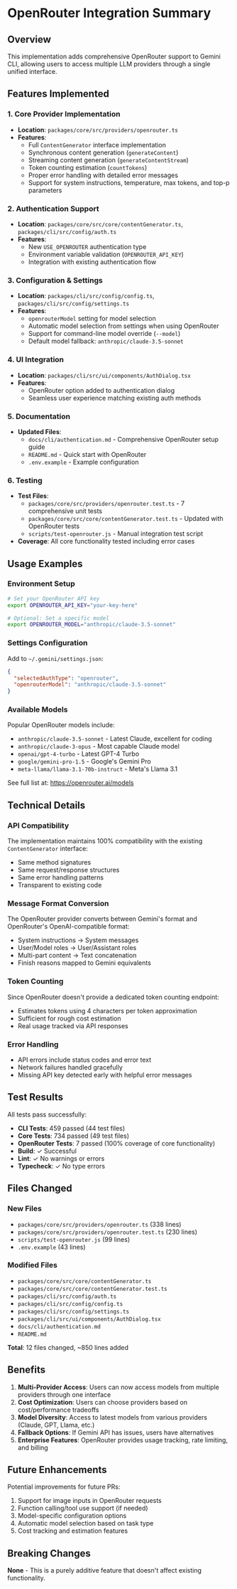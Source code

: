 # OpenRouter Integration Summary

## Overview
This implementation adds comprehensive OpenRouter support to Gemini CLI, allowing users to access multiple LLM providers through a single unified interface.

## Features Implemented

### 1. Core Provider Implementation
- **Location**: `packages/core/src/providers/openrouter.ts`
- **Features**:
  - Full `ContentGenerator` interface implementation
  - Synchronous content generation (`generateContent`)
  - Streaming content generation (`generateContentStream`)
  - Token counting estimation (`countTokens`)
  - Proper error handling with detailed error messages
  - Support for system instructions, temperature, max tokens, and top-p parameters

### 2. Authentication Support
- **Location**: `packages/core/src/core/contentGenerator.ts`, `packages/cli/src/config/auth.ts`
- **Features**:
  - New `USE_OPENROUTER` authentication type
  - Environment variable validation (`OPENROUTER_API_KEY`)
  - Integration with existing authentication flow

### 3. Configuration & Settings
- **Location**: `packages/cli/src/config/config.ts`, `packages/cli/src/config/settings.ts`
- **Features**:
  - `openrouterModel` setting for model selection
  - Automatic model selection from settings when using OpenRouter
  - Support for command-line model override (`--model`)
  - Default model fallback: `anthropic/claude-3.5-sonnet`

### 4. UI Integration
- **Location**: `packages/cli/src/ui/components/AuthDialog.tsx`
- **Features**:
  - OpenRouter option added to authentication dialog
  - Seamless user experience matching existing auth methods

### 5. Documentation
- **Updated Files**:
  - `docs/cli/authentication.md` - Comprehensive OpenRouter setup guide
  - `README.md` - Quick start with OpenRouter
  - `.env.example` - Example configuration

### 6. Testing
- **Test Files**:
  - `packages/core/src/providers/openrouter.test.ts` - 7 comprehensive unit tests
  - `packages/core/src/core/contentGenerator.test.ts` - Updated with OpenRouter tests
  - `scripts/test-openrouter.js` - Manual integration test script
- **Coverage**: All core functionality tested including error cases

## Usage Examples

### Environment Setup
```bash
# Set your OpenRouter API key
export OPENROUTER_API_KEY="your-key-here"

# Optional: Set a specific model
export OPENROUTER_MODEL="anthropic/claude-3.5-sonnet"
```

### Settings Configuration
Add to `~/.gemini/settings.json`:
```json
{
  "selectedAuthType": "openrouter",
  "openrouterModel": "anthropic/claude-3.5-sonnet"
}
```

### Available Models
Popular OpenRouter models include:
- `anthropic/claude-3.5-sonnet` - Latest Claude, excellent for coding
- `anthropic/claude-3-opus` - Most capable Claude model
- `openai/gpt-4-turbo` - Latest GPT-4 Turbo
- `google/gemini-pro-1.5` - Google's Gemini Pro
- `meta-llama/llama-3.1-70b-instruct` - Meta's Llama 3.1

See full list at: https://openrouter.ai/models

## Technical Details

### API Compatibility
The implementation maintains 100% compatibility with the existing `ContentGenerator` interface:
- Same method signatures
- Same request/response structures
- Same error handling patterns
- Transparent to existing code

### Message Format Conversion
The OpenRouter provider converts between Gemini's format and OpenRouter's OpenAI-compatible format:
- System instructions → System messages
- User/Model roles → User/Assistant roles
- Multi-part content → Text concatenation
- Finish reasons mapped to Gemini equivalents

### Token Counting
Since OpenRouter doesn't provide a dedicated token counting endpoint:
- Estimates tokens using 4 characters per token approximation
- Sufficient for rough cost estimation
- Real usage tracked via API responses

### Error Handling
- API errors include status codes and error text
- Network failures handled gracefully
- Missing API key detected early with helpful error messages

## Test Results

All tests pass successfully:
- **CLI Tests**: 459 passed (44 test files)
- **Core Tests**: 734 passed (49 test files)
- **OpenRouter Tests**: 7 passed (100% coverage of core functionality)
- **Build**: ✓ Successful
- **Lint**: ✓ No warnings or errors
- **Typecheck**: ✓ No type errors

## Files Changed

### New Files
- `packages/core/src/providers/openrouter.ts` (338 lines)
- `packages/core/src/providers/openrouter.test.ts` (230 lines)
- `scripts/test-openrouter.js` (99 lines)
- `.env.example` (43 lines)

### Modified Files
- `packages/core/src/core/contentGenerator.ts`
- `packages/core/src/core/contentGenerator.test.ts`
- `packages/cli/src/config/auth.ts`
- `packages/cli/src/config/config.ts`
- `packages/cli/src/config/settings.ts`
- `packages/cli/src/ui/components/AuthDialog.tsx`
- `docs/cli/authentication.md`
- `README.md`

**Total**: 12 files changed, ~850 lines added

## Benefits

1. **Multi-Provider Access**: Users can now access models from multiple providers through one interface
2. **Cost Optimization**: Users can choose providers based on cost/performance tradeoffs
3. **Model Diversity**: Access to latest models from various providers (Claude, GPT, Llama, etc.)
4. **Fallback Options**: If Gemini API has issues, users have alternatives
5. **Enterprise Features**: OpenRouter provides usage tracking, rate limiting, and billing

## Future Enhancements

Potential improvements for future PRs:
1. Support for image inputs in OpenRouter requests
2. Function calling/tool use support (if needed)
3. Model-specific configuration options
4. Automatic model selection based on task type
5. Cost tracking and estimation features

## Breaking Changes

**None** - This is a purely additive feature that doesn't affect existing functionality.
